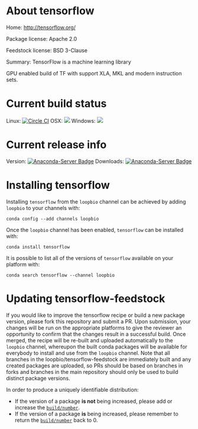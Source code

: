 About tensorflow
================

Home: http://tensorflow.org/

Package license: Apache 2.0

Feedstock license: BSD 3-Clause

Summary: TensorFlow is a machine learning library

GPU enabled build of TF with support XLA, MKL and modern instruction sets.


Current build status
====================

Linux: [![Circle CI](https://circleci.com/gh/loopbio/tensorflow-feedstock.svg?style=shield)](https://circleci.com/gh/loopbio/tensorflow-feedstock)
OSX: ![](https://cdn.rawgit.com/conda-forge/conda-smithy/90845bba35bec53edac7a16638aa4d77217a3713/conda_smithy/static/disabled.svg)
Windows: ![](https://cdn.rawgit.com/conda-forge/conda-smithy/90845bba35bec53edac7a16638aa4d77217a3713/conda_smithy/static/disabled.svg)

Current release info
====================
Version: [![Anaconda-Server Badge](https://anaconda.org/loopbio/tensorflow/badges/version.svg)](https://anaconda.org/loopbio/tensorflow)
Downloads: [![Anaconda-Server Badge](https://anaconda.org/loopbio/tensorflow/badges/downloads.svg)](https://anaconda.org/loopbio/tensorflow)

Installing tensorflow
=====================

Installing `tensorflow` from the `loopbio` channel can be achieved by adding `loopbio` to your channels with:

```
conda config --add channels loopbio
```

Once the `loopbio` channel has been enabled, `tensorflow` can be installed with:

```
conda install tensorflow
```

It is possible to list all of the versions of `tensorflow` available on your platform with:

```
conda search tensorflow --channel loopbio
```




Updating tensorflow-feedstock
=============================

If you would like to improve the tensorflow recipe or build a new
package version, please fork this repository and submit a PR. Upon submission,
your changes will be run on the appropriate platforms to give the reviewer an
opportunity to confirm that the changes result in a successful build. Once
merged, the recipe will be re-built and uploaded automatically to the
`loopbio` channel, whereupon the built conda packages will be available for
everybody to install and use from the `loopbio` channel.
Note that all branches in the loopbio/tensorflow-feedstock are
immediately built and any created packages are uploaded, so PRs should be based
on branches in forks and branches in the main repository should only be used to
build distinct package versions.

In order to produce a uniquely identifiable distribution:
 * If the version of a package **is not** being increased, please add or increase
   the [``build/number``](http://conda.pydata.org/docs/building/meta-yaml.html#build-number-and-string).
 * If the version of a package **is** being increased, please remember to return
   the [``build/number``](http://conda.pydata.org/docs/building/meta-yaml.html#build-number-and-string)
   back to 0.
